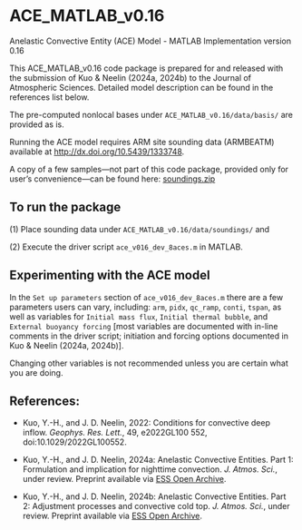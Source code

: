 # ACE_MATLAB_v0.16
Anelastic Convective Entity (ACE) Model - MATLAB Implementation version 0.16

This ACE_MATLAB_v0.16 code package is prepared for and released with the submission of Kuo & Neelin (2024a, 2024b) to the Journal of Atmospheric Sciences. Detailed model description can be found in the references list below.

The pre-computed nonlocal bases under `ACE_MATLAB_v0.16/data/basis/` are provided as is.

Running the ACE model requires ARM site sounding data (ARMBEATM) available at http://dx.doi.org/10.5439/1333748. 

A copy of a few samples—not part of this code package, provided only for user’s convenience—can be found here: [soundings.zip](https://drive.google.com/file/d/1XQ6rVE7Izc_5xipvHFaswgSCNdquk61T/view?usp=drive_link)


## To run the package
(1) Place sounding data under `ACE_MATLAB_v0.16/data/soundings/` and

(2) Execute the driver script `ace_v016_dev_8aces.m` in MATLAB.


## Experimenting with the ACE model
In the `Set up parameters` section of `ace_v016_dev_8aces.m` there are a few parameters users can vary, including: `arm`, `pidx`, `qc_ramp`, `conti`, `tspan`, as well as variables for `Initial mass flux`, `Initial thermal bubble`, and `External buoyancy forcing` \[most variables are documented with in-line comments in the driver script; initiation and forcing options documented in Kuo & Neelin (2024a, 2024b)].

Changing other variables is not recommended unless you are certain what you are doing.


## References:
- Kuo, Y.-H., and J. D. Neelin, 2022: Conditions for convective deep inflow. _Geophys. Res. Lett._, 49, e2022GL100 552, doi:10.1029/2022GL100552.

- Kuo, Y.-H., and J. D. Neelin, 2024a: Anelastic Convective Entities. Part 1: Formulation and implication for nighttime convection. _J. Atmos. Sci._, under review. Preprint available via [ESS Open Archive](https://doi.org/10.22541/essoar.171805589.93950783/v1).

- Kuo, Y.-H., and J. D. Neelin, 2024b: Anelastic Convective Entities. Part 2: Adjustment processes and convective cold top. _J. Atmos. Sci._, under review. Preprint available via [ESS Open Archive](https://doi.org/10.22541/essoar.171805611.18082376/v1).

